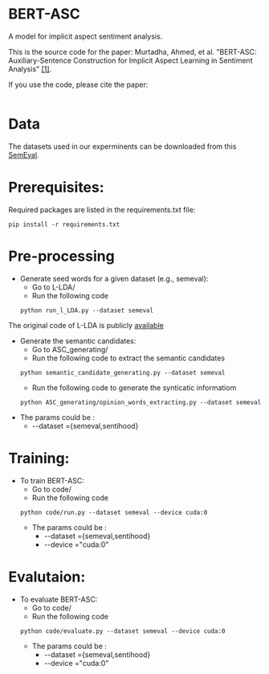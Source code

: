 
 # BERT-ASC 
 A model for implicit aspect sentiment analysis.
 
 This is the source code for the paper: Murtadha, Ahmed, et al. "BERT-ASC: Auxiliary-Sentence Construction for Implicit Aspect Learning in Sentiment Analysis" [[1]](https://arxiv.org/abs/2203.11702). 
 
 If you use the code,  please cite the paper: 
```
```
 

# Data



The datasets used in our experminents can be downloaded from this [SemEval](https://alt.qcri.org/semeval2014/task4/index.php?id=data-and-tools). 

# Prerequisites:
Required packages are listed in the requirements.txt file:

```
pip install -r requirements.txt
```
# Pre-processing

* Generate seed words for a given dataset (e.g., semeval): 
	* Go to L-LDA/  
	* Run the following code
	```
	python run_l_LDA.py --dataset semeval
	```
The original code of L-LDA is publicly [available](https://github.com/JoeZJH/Labeled-LDA-Python) 
* Generate the semantic candidates: 
	* Go to  ASC_generating/  
	* Run the following code to extract the semantic candidates
	```
	python semantic_candidate_generating.py --dataset semeval
	```
	* Run the following code to generate the synticatic informatiom
	```
	python ASC_generating/opinion_words_extracting.py --dataset semeval
	```
* The params could be :
     - --dataset =\{semeval,sentihood\}	



# Training: 
* To train  BERT-ASC: 
	* Go to  code/  
	* Run the following code 
	```
	python code/run.py --dataset semeval --device cuda:0
	```
	* The params could be :
		- --dataset =\{semeval,sentihood\}	
		- --device ="cuda:0"
	
# Evalutaion: 	
* To evaluate  BERT-ASC:
	* Go to  code/  
	* Run the following code 
	```
	python code/evaluate.py --dataset semeval --device cuda:0
	```
	* The params could be :
		- --dataset =\{semeval,sentihood\}	
		- --device ="cuda:0"	

  

